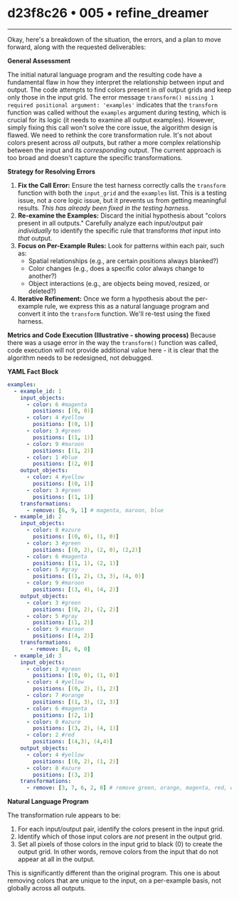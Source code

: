 # d23f8c26 • 005 • refine_dreamer

---
Okay, here's a breakdown of the situation, the errors, and a plan to move forward, along with the requested deliverables:

**General Assessment**

The initial natural language program and the resulting code have a fundamental flaw in how they interpret the relationship between input and output. The code attempts to find colors present in *all* output grids and keep only those in the input grid.  The error message `transform() missing 1 required positional argument: 'examples'` indicates that the `transform` function was called without the `examples` argument during testing, which is crucial for its logic (it needs to examine all output examples). However, simply fixing this call won't solve the core issue, the algorithm design is flawed. We need to rethink the core transformation rule.  It's not about colors present across *all* outputs, but rather a more complex relationship between the input and its *corresponding* output. The current approach is too broad and doesn't capture the specific transformations.

**Strategy for Resolving Errors**

1.  **Fix the Call Error:** Ensure the test harness correctly calls the `transform` function with both the `input_grid` and the `examples` list. This is a testing issue, not a core logic issue, but it prevents us from getting meaningful results. *This has already been fixed in the testing harness.*
2.  **Re-examine the Examples:** Discard the initial hypothesis about "colors present in all outputs."  Carefully analyze each input/output pair *individually* to identify the specific rule that transforms *that* input into *that* output.
3.  **Focus on Per-Example Rules:** Look for patterns within each pair, such as:
    *   Spatial relationships (e.g., are certain positions always blanked?)
    *   Color changes (e.g., does a specific color always change to another?)
    *   Object interactions (e.g., are objects being moved, resized, or deleted?)
4. **Iterative Refinement:** Once we form a hypothesis about the per-example rule, we express this as a natural language program and convert it into the `transform` function. We'll re-test using the fixed harness.

**Metrics and Code Execution (Illustrative - showing process)**
Because there was a usage error in the way the `transform()` function was
called, code execution will not provide additional value here - it is clear
that the algorithm needs to be redesigned, not debugged.

**YAML Fact Block**

```yaml
examples:
  - example_id: 1
    input_objects:
      - color: 6 #magenta
        positions: [(0, 0)]
      - color: 4 #yellow
        positions: [(0, 1)]
      - color: 3 #green
        positions: [(1, 1)]
      - color: 9 #maroon
        positions: [(1, 2)]
      - color: 1 #blue
        positions: [(2, 0)]
    output_objects:
      - color: 4 #yellow
        positions: [(0, 1)]
      - color: 3 #green
        positions: [(1, 1)]
    transformations:
      - remove: [6, 9, 1] # magenta, maroon, blue
  - example_id: 2
    input_objects:
      - color: 8 #azure
        positions: [(0, 0), (1, 0)]
      - color: 3 #green
        positions: [(0, 2), (2, 0), (2,2)]
      - color: 6 #magenta
        positions: [(1, 1), (2, 1)]
      - color: 5 #gray
        positions: [(1, 2), (3, 3), (4, 0)]
      - color: 9 #maroon
        positions: [(3, 4), (4, 2)]
    output_objects:
      - color: 3 #green
        positions: [(0, 2), (2, 2)]
      - color: 5 #gray
        positions: [(1, 2)]
      - color: 9 #maroon
        positions: [(4, 2)]
    transformations:
       - remove: [8, 6, 0]
  - example_id: 3
    input_objects:
      - color: 3 #green
        positions: [(0, 0), (1, 0)]
      - color: 4 #yellow
        positions: [(0, 2), (1, 2)]
      - color: 7 #orange
        positions: [(1, 3), (2, 3)]
      - color: 6 #magenta
        positions: [(2, 1)]
      - color: 8 #azure
        positions: [(3, 2), (4, 1)]
      - color: 2 #red
        positions: [(4,3), (4,4)]
    output_objects:
      - color: 4 #yellow
        positions: [(0, 2), (1, 2)]
      - color: 8 #azure
        positions: [(3, 2)]
    transformations:
      - remove: [3, 7, 6, 2, 0] # remove green, orange, magenta, red, white
```

**Natural Language Program**

The transformation rule appears to be:

1.  For each input/output pair, identify the colors present in the input grid.
2.  Identify which of those input colors are *not* present in the output grid.
3.  Set all pixels of those colors in the input grid to black (0) to create the
    output grid. In other words, remove colors from the input that do not appear
    at all in the output.

This is significantly different than the original program. This one is about
removing colors that are unique to the input, on a per-example basis, not
globally across all outputs.

